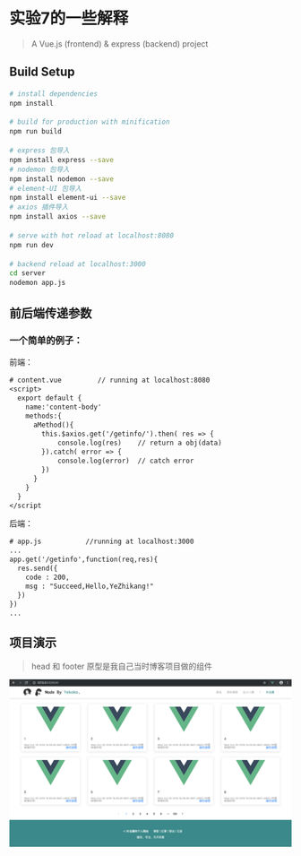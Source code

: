 # 实验7的一些解释

> A Vue.js (frontend) & express (backend) project 

## Build Setup

``` bash
# install dependencies
npm install

# build for production with minification
npm run build

# express 包导入
npm install express --save
# nodemon 包导入
npm install nodemon --save
# element-UI 包导入
npm install element-ui --save
# axios 插件导入
npm install axios --save

# serve with hot reload at localhost:8080
npm run dev

# backend reload at localhost:3000
cd server
nodemon app.js
```

## 前后端传递参数
### 一个简单的例子：
前端：
```
# content.vue         // running at localhost:8080
<script>
  export default {
    name:'content-body'
    methods:{
      aMethod(){
        this.$axios.get('/getinfo/').then( res => {
            console.log(res)    // return a obj(data)
        }).catch( error => {
            console.log(error)  // catch error
        })
      }
    }
  }
</script
```

后端：
```
# app.js           //running at localhost:3000
...
app.get('/getinfo',function(req,res){
  res.send({
    code : 200,
    msg : "Succeed,Hello,YeZhikang!"
  })
})
...
```

## 项目演示
> head 和 footer 原型是我自己当时博客项目做的组件


![简单的分页 —— Exp7](showTest.png)


